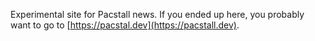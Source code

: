 Experimental site for Pacstall news. If you ended up here, you probably want to go to [https://pacstal.dev](https://pacstall.dev).
